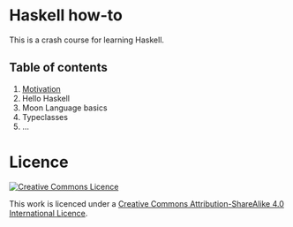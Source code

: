 # Haskell how-to

This is a crash course for learning Haskell.

## Table of contents

1. [Motivation](chapters/01-Motivation.md)
2. Hello Haskell
3. Moon Language basics
4. Typeclasses
5. ...

# Licence

[![Creative Commons Licence](https://i.creativecommons.org/l/by-sa/4.0/88x31.png)](http://creativecommons.org/licenses/by-sa/4.0/)

This work is licenced under a [Creative Commons Attribution-ShareAlike 4.0 International Licence](http://creativecommons.org/licenses/by-sa/4.0/).
